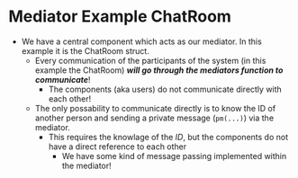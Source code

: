# Mediator Example ChatRoom
+ We have a central component which acts as our mediator. In this example it is the ChatRoom struct.
	- Every communication of the participants of the system (in this example the ChatRoom) ***will go through the mediators function to communicate***!
		* The components (aka users) do not communicate directly with each other!
	- The only possability to communicate directly is to know the ID of another person and sending a private message (`pm(...)`) via the mediator.
		* This requires the knowlage of the *ID*, but the components do not have a direct reference to each other
			- We have some kind of message passing implemented within the mediator!